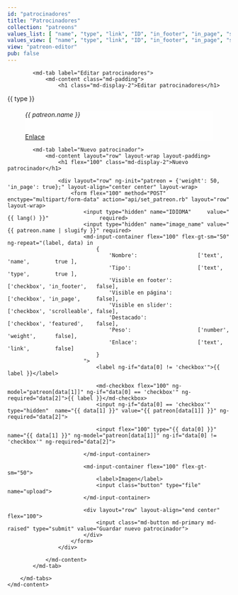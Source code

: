 ```yaml
---
id: "patrocinadores"
title: "Patrocinadores"
collection: "patreons"
values_list: [ "name", "type", "link", "ID", "in_footer", "in_page", "scrolleable", "weight" ]
values_view: [ "name", "type", "link", "ID", "in_footer", "in_page", "scrolleable", "weight" ]
view: "patreon-editor"
pub: false
---
```


<div flex="100" layout="row" layout-align="center center" layout-margin>
    <md-content flex="100">
        <md-tabs md-dynamic-height md-border-bottom>

            <md-tab label="Editar patrocinadores">
                <md-content class="md-padding">
                    <h1 class="md-display-2">Editar patrocinadores</h1>

<div class="page" layout="column">
    <div flex class="team">
        <md-tabs md-selected="0" md-border-bottom md-dynamic-height>
        <md-tab ng-if="type != 'undefined'" ng-repeat="(type, patreons) in elements() | groupBy: 'type'">
            <md-tab-label>{{ type }}</md-tab-label>
            <md-tab-body flex>
                <div flex>
                    <md-grid-list md-cols-xs="1" md-cols-sm="2" md-cols-md="4" md-cols-gt-md="6" md-row-height-gt-md="1:1" md-row-height="2:2" md-gutter="12px">
                        <md-grid-tile ng-repeat="patreon in patreons" md-rowspan="1" md-colspan="1">
                            <a style="margin: 0;" ng-href="/admin/#!/{{ lang() }}/patrocinadores/{{ patreon.ID }}">
                                <md-content flex>
                                    <figure class="fader-caption" flex style="background-color: rgba(255,255,255,0.5);background-image: url('/img/patreons/{{ patreon.name | slugify }}.png');background-position: center center; background-repeat: no-repeat; background-size: contain;">
                                        <figcaption layout="column" layout-align="center center">
                                        <h6>{{ patreon.name }}</h6>
                                        <a ng-if="patreon.link != undefined" href="{{ patreon.link }}"><span class="button label">Enlace</span></a>
                                        </figcaption>
                                    </figure>
                                </md-content>
                            </a>
                        </md-grid-tile>
                    </md-grid-list>
                </div>
            </md-tab-body>
        </md-tab>
        </md-tabs>
    </div>
</div>
                </md-content>
            </md-tab>

            <md-tab label="Nuevo patrocinador">
                <md-content layout="row" layout-wrap layout-padding>
                    <h1 flex="100" class="md-display-2">Nuevo patrocinador</h1>

                    <div layout="row" ng-init="patreon = {'weight': 50, 'in_page': true};" layout-align="center center" layout-wrap>
                        <form flex="100" method="POST" enctype="multipart/form-data" action="api/set_patreon.rb" layout="row" layout-wrap>
                            <input type="hidden" name="IDIOMA"     value="{{ lang() }}"                required>
                            <input type="hidden" name="image_name" value="{{ patreon.name | slugify }}" required>
                            <md-input-container flex="100" flex-gt-sm="50" ng-repeat="(label, data) in 
                                {
                                    'Nombre':                   ['text',     'name',        true ],
                                    'Tipo':                     ['text',     'type',        true ],
                                    'Visible en footer':        ['checkbox', 'in_footer',   false],
                                    'Visible en página':        ['checkbox', 'in_page',     false],
                                    'Visible en slider':        ['checkbox', 'scrolleable', false],
                                    'Destacado':                ['checkbox', 'featured',    false],
                                    'Peso':                     ['number',   'weight',      false],
                                    'Enlace':                   ['text',     'link',        false]
                                }
                            ">
                                <label ng-if="data[0] != 'checkbox'">{{ label }}</label>

                                <md-checkbox flex="100" ng-model="patreon[data[1]]" ng-if="data[0] == 'checkbox'" ng-required="data[2]">{{ label }}</md-checkbox>
                                <input ng-if="data[0] == 'checkbox'" type="hidden"  name="{{ data[1] }}" value="{{ patreon[data[1]] }}" ng-required="data[2]">

                                <input flex="100" type="{{ data[0] }}" name="{{ data[1] }}" ng-model="patreon[data[1]]" ng-if="data[0] != 'checkbox'" ng-required="data[2]">

                            </md-input-container>

                            <md-input-container flex="100" flex-gt-sm="50">
                                <label>Imagen</label>
                                <input class="button" type="file" name="upload">
                            </md-input-container>

                            <div layout="row" layout-align="end center" flex="100">
                                <input class="md-button md-primary md-raised" type="submit" value="Guardar nuevo patrocinador">
                            </div>
                        </form>
                    </div>

                </md-content>
            </md-tab>

        </md-tabs>
    </md-content>
</div>
